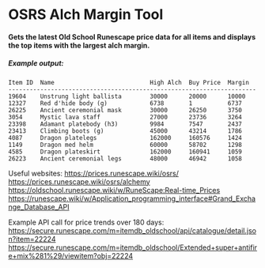 # OSRS Alch Margin Tool
#### Gets the latest Old School Runescape price data for all items and displays the top items with the largest alch margin.

##### Example output:
```
Item ID  Name                           High Alch  Buy Price  Margin    
----------------------------------------------------------------------
19604    Unstrung light ballista        30000      20000      10000     
12327    Red d'hide body (g)            6738       1          6737      
26225    Ancient ceremonial mask        30000      26250      3750      
3054     Mystic lava staff              27000      23736      3264      
23398    Adamant platebody (h3)         9984       7547       2437      
23413    Climbing boots (g)             45000      43214      1786      
4087     Dragon platelegs               162000     160576     1424      
1149     Dragon med helm                60000      58702      1298      
4585     Dragon plateskirt              162000     160941     1059      
26223    Ancient ceremonial legs        48000      46942      1058 
```

Useful websites:
https://prices.runescape.wiki/osrs/
https://prices.runescape.wiki/osrs/alchemy
https://oldschool.runescape.wiki/w/RuneScape:Real-time_Prices
https://runescape.wiki/w/Application_programming_interface#Grand_Exchange_Database_API

Example API call for price trends over 180 days:
https://secure.runescape.com/m=itemdb_oldschool/api/catalogue/detail.json?item=22224
https://secure.runescape.com/m=itemdb_oldschool/Extended+super+antifire+mix%281%29/viewitem?obj=22224
